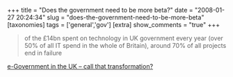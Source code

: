 +++
title = "Does the government need to be more beta?"
date = "2008-01-27 20:24:34"
slug = "does-the-government-need-to-be-more-beta"
[taxonomies]
tags = ['general','gov']
[extra]
show_comments = "true"
+++

> of the £14bn spent on technology in UK government every year (over 50% of all IT spend in the whole of Britain), around 70% of all projects end in failure

[e-Government in the UK – call that transformation?](http://www.lcslimited.co.uk/dcampbell/index.php/2008/01/25/e-government-in-the-uk-call-that-transformation/)

